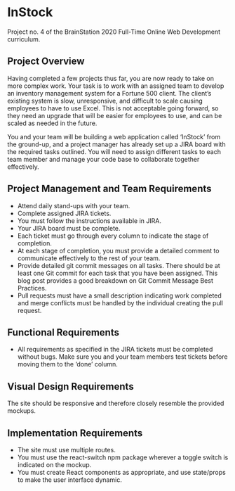 # InStock 

Project no. 4 of the BrainStation 2020 Full-Time Online Web Development curriculum.

## Project Overview

Having completed a few projects thus far, you are now ready to take on more complex work. Your task is to work with an assigned team to develop an inventory management system for a Fortune 500 client. The client’s existing system is slow, unresponsive, and difficult to scale causing employees to have to use Excel. This is not acceptable going forward, so they need an upgrade that will be easier for employees to use, and can be scaled as needed in the future.

You and your team will be building a web application called ‘InStock’ from the ground-up, and a project manager has already set up a JIRA board with the required tasks outlined. You will need to assign different tasks to each team member and manage your code base to collaborate together effectively.

## Project Management and Team Requirements

- Attend daily stand-ups with your team.
- Complete assigned JIRA tickets.
- You must follow the instructions available in JIRA.
- Your JIRA board must be complete.
- Each ticket must go through every column to indicate the stage of completion.
- At each stage of completion, you must provide a detailed comment to communicate effectively to the rest of your team.
- Provide detailed git commit messages on all tasks. There should be at least one Git commit for each task that you have been assigned. This blog post provides a good breakdown on Git Commit Message Best Practices.
- Pull requests must have a small description indicating work completed and merge conflicts must be handled by the individual creating the pull request.

## Functional Requirements

- All requirements as specified in the JIRA tickets must be completed without bugs. Make sure you and your team members test tickets before moving them to the ‘done’ column.

## Visual Design Requirements

The site should be responsive and therefore closely resemble the provided mockups.

## Implementation Requirements

- The site must use multiple routes.
- You must use the react-switch npm package wherever a toggle switch is indicated on the mockup.
- You must create React components as appropriate, and use state/props to make the user interface dynamic.
